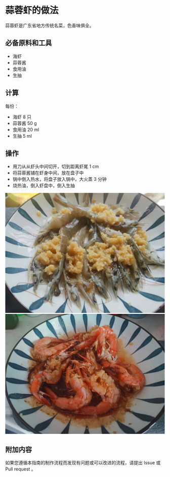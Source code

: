 # 蒜蓉虾的做法

蒜蓉虾是广东省地方传统名菜，色香味俱全。

## 必备原料和工具

* 海虾
* 蒜蓉酱
* 食用油
* 生抽

## 计算

每份：

* 海虾 8 只
* 蒜蓉酱 50 g
* 食用油 20 ml
* 生抽 5 ml

## 操作

* 用刀从从虾头中间切开，切到距离虾尾 1 cm
* 将蒜蓉酱铺在虾身中间，放在盘子中
* 锅中倒入热水，将盘子放入锅中，大火蒸 3 分钟
* 烧热油，倒入虾盘中，倒入生抽

![示例菜成品](./1.jpeg)
![示例菜成品](./2.jpeg)

## 附加内容

如果您遵循本指南的制作流程而发现有问题或可以改进的流程，请提出 Issue 或 Pull request 。
